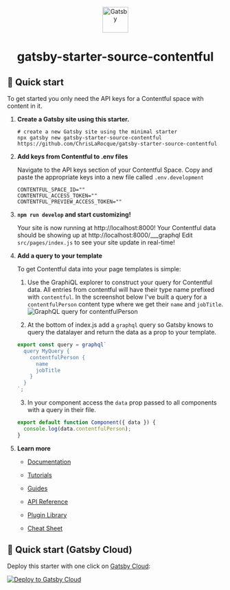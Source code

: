 <p align="center">
  <a href="https://www.gatsbyjs.com/?utm_source=starter&utm_medium=readme&utm_campaign=starter-source-contentful">
    <img alt="Gatsby" src="https://www.gatsbyjs.com/Gatsby-Monogram.svg" width="60" />
  </a>
</p>
<h1 align="center">
  gatsby-starter-source-contentful
</h1>

## 🚀 Quick start

To get started you only need the API keys for a Contentful space with content in it.

1.  **Create a Gatsby site using this starter.**

    ```shell
    # create a new Gatsby site using the minimal starter
    npx gatsby new gatsby-starter-source-contentful https://github.com/ChrisLaRocque/gatsby-starter-source-contentful
    ```

2.  **Add keys from Contentful to .env files**

    Navigate to the API keys section of your Contentful Space. Copy and paste the appropriate keys into a new file called `.env.development`

    ```shell
    CONTENTFUL_SPACE_ID=""
    CONTENTFUL_ACCESS_TOKEN=""
    CONTENTFUL_PREVIEW_ACCESS_TOKEN=""
    ```

3.  **`npm run develop` and start customizing!**

    Your site is now running at http://localhost:8000!
    Your Contentful data should be showing up at http://localhost:8000/\_\_\_graphql
    Edit `src/pages/index.js` to see your site update in real-time!

4.  **Add a query to your template**

    To get Contentful data into your page templates is simple:

    1. Use the GraphiQL explorer to construct your query for Contentful data. All entries from contentful will have their type name prefixed with `contentful`. In the screenshot below I've built a query for a `contentfulPerson` content type where we get their `name` and `jobTitle`.
       ![GraphQL query for contentfulPerson](https://images.ctfassets.net/203qxljmwldn/3d0mXPQBGgIcCK3GzLEYDs/0e664a86a4677046ed2c9706aaf0be20/Screen_Shot_2022-06-01_at_4.48.12_PM.png "Query for contentfulPerson")

    2. At the bottom of index.js add a `graphql` query so Gatsby knows to query the datalayer and return the data as a prop to your template.

    ```js
    export const query = graphql`
      query MyQuery {
        contentfulPerson {
          name
          jobTitle
        }
      }
    `;
    ```

    3. In your component access the `data` prop passed to all components with a query in their file.

    ```js
    export default function Component({ data }) {
      console.log(data.contentfulPerson);
    }
    ```

5.  **Learn more**

    - [Documentation](https://www.gatsbyjs.com/docs/?utm_source=starter&utm_medium=readme&utm_campaign=starter-source-contentful)

    - [Tutorials](https://www.gatsbyjs.com/tutorial/?utm_source=starter&utm_medium=readme&utm_campaign=starter-source-contentful)

    - [Guides](https://www.gatsbyjs.com/tutorial/?utm_source=starter&utm_medium=readme&utm_campaign=starter-source-contentful)

    - [API Reference](https://www.gatsbyjs.com/docs/api-reference/?utm_source=starter&utm_medium=readme&utm_campaign=starter-source-contentful)

    - [Plugin Library](https://www.gatsbyjs.com/plugins?utm_source=starter&utm_medium=readme&utm_campaign=starter-source-contentful)

    - [Cheat Sheet](https://www.gatsbyjs.com/docs/cheat-sheet/?utm_source=starter&utm_medium=readme&utm_campaign=starter-source-contentful)

## 🚀 Quick start (Gatsby Cloud)

Deploy this starter with one click on [Gatsby Cloud](https://www.gatsbyjs.com/cloud/):

[<img src="https://www.gatsbyjs.com/deploynow.svg" alt="Deploy to Gatsby Cloud">](https://www.gatsbyjs.com/dashboard/deploynow?url=https://github.com/gatsbyjs/gatsby-starter-minimal)
